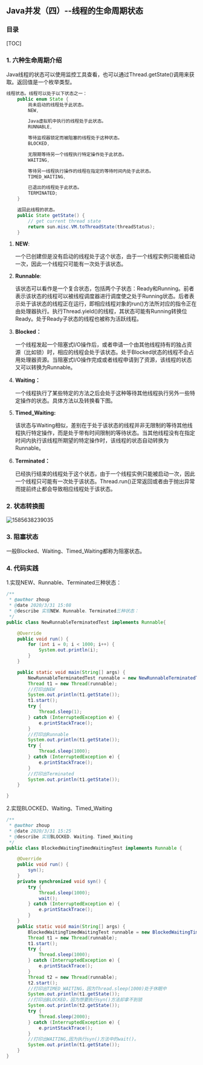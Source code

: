 ## Java并发（四）--线程的生命周期状态

### 目录

[TOC]

### 1. 六种生命周期介绍

​	Java线程的状态可以使用监控工具查看，也可以通过Thread.getState()调用来获取。返回值是一个枚举类型。

```java
线程状态。线程可以处于以下状态之一：
    public enum State {
        尚未启动的线程处于此状态。
        NEW,

        Java虚拟机中执行的线程处于此状态。
        RUNNABLE,

        等待监视器锁定而被阻塞的线程处于这种状态。
        BLOCKED,

        无限期等待另一个线程执行特定操作处于此状态。
        WAITING,

        等待另一线程执行操作的线程在指定的等待时间内处于此状态。
        TIMED_WAITING,

        已退出的线程处于此状态。
        TERMINATED;
    }

    返回此线程的状态。
    public State getState() {
        // get current thread state
        return sun.misc.VM.toThreadState(threadStatus);
    }
```

1. **NEW**:

   一个已创建但是没有启动的线程处于这个状态，由于一个线程实例只能被启动一次，因此一个线程只可能有一次处于该状态。

2. **Runnable**:

   该状态可以看作是一个复合状态，包括两个子状态：Ready和Running。前者表示该状态的线程可以被线程调度器进行调度使之处于Running状态。后者表示处于该状态的线程正在运行，即相应线程对象的run()方法所对应的指令正在由处理器执行。执行Thread.yield()的线程，其状态可能有Running转换位Ready。处于Ready子状态的线程也被称为活跃线程。

3. **Blocked：**

   一个线程发起一个阻塞式I/O操作后，或者申请一个由其他线程持有的独占资源（比如锁）时，相应的线程会处于该状态。处于Blocked状态的线程不会占用处理器资源。当阻塞式I/O操作完成或者线程申请到了资源，该线程的状态又可以转换为Runnable。

4. **Waiting：**

   一个线程执行了某些特定的方法之后会处于这种等待其他线程执行另外一些特定操作的状态。具体方法以及转换看下图。

5. **Timed_Waiting:**

   该状态与Waiting相似，差别在于处于该状态的线程并非无限制的等待其他线程执行特定操作，而是处于带有时间限制的等待状态。当其他线程没有在指定时间内执行该线程所期望的特定操作时，该线程的状态自动转换为Runnable。

6. **Terminated：**

   已经执行结束的线程处于这个状态，由于一个线程实例只能被启动一次，因此一个线程只可能有一次处于该状态。Thread.run()正常返回或者由于抛出异常而提前终止都会导致相应线程处于该状态。

### 2. 状态转换图

![1585638239035](https://img-blog.csdnimg.cn/20200331154727784.png?x-oss-process=image/watermark,type_ZmFuZ3poZW5naGVpdGk,shadow_10,text_aHR0cHM6Ly9ibG9nLmNzZG4ubmV0L3FxXzQwMDg5OTA3,size_16,color_FFFFFF,t_70)

### 3. 阻塞状态

一般Blocked、Waiting、Timed_Waiting都称为阻塞状态。

### 4. 代码实践

1.实现NEW、Runnable、Terminated三种状态：

```java
/**
 * @author zhoup
 * @date 2020/3/31 15:08
 * @describe 实现NEW、Runnable、Terminated三种状态：
 */
public class NewRunnableTerminatedTest implements Runnable{

    @Override
    public void run() {
        for (int i = 0; i < 1000; i++) {
            System.out.println(i);
        }
    }

    public static void main(String[] args) {
        NewRunnableTerminatedTest runnable = new NewRunnableTerminatedTest();
        Thread t1 = new Thread(runnable);
        //打印出NEW
        System.out.println(t1.getState());
        t1.start();
        try {
            Thread.sleep(1);
        } catch (InterruptedException e) {
            e.printStackTrace();
        }
        //打印出Runnable
        System.out.println(t1.getState());
        try {
            Thread.sleep(1000);
        } catch (InterruptedException e) {
            e.printStackTrace();
        }
        //打印出Terminated
        System.out.println(t1.getState());
    }

}
```

2.实现BLOCKED、Waiting、Timed_Waiting

```java
/**
 * @author zhoup
 * @date 2020/3/31 15:25
 * @describe 实现BLOCKED、Waiting、Timed_Waiting
 */
public class BlockedWaitingTimedWaitingTest implements Runnable {

    @Override
    public void run() {
        syn();
    }
    private synchronized void syn() {
        try {
            Thread.sleep(1000);
            wait();
        } catch (InterruptedException e) {
            e.printStackTrace();
        }
    }
    public static void main(String[] args) {
        BlockedWaitingTimedWaitingTest runnable = new BlockedWaitingTimedWaitingTest();
        Thread t1 = new Thread(runnable);
        t1.start();
        try {
            Thread.sleep(1000);
        } catch (InterruptedException e) {
            e.printStackTrace();
        }
        Thread t2 = new Thread(runnable);
        t2.start();
        //打印出TIMED_WAITING，因为Thread.sleep(1000)处于休眠中
        System.out.println(t1.getState());
        //打印出BLOCKED，因为想要执行syn()方法却拿不到锁
        System.out.println(t2.getState());
        try {
            Thread.sleep(2000);
        } catch (InterruptedException e) {
            e.printStackTrace();
        }
        //打印出WAITING,因为执行syn()方法中的wait()。
        System.out.println(t1.getState());
    }
}
```